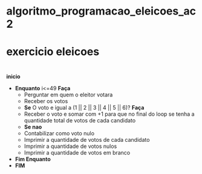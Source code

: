 # algoritmo_programacao_eleicoes_ac2
# exercicio eleicoes
#
**inicio**
   - **Enquanto** i<=49 **Faça**
     - Perguntar em quem o eleitor votara
     - Receber os votos
     - **Se** O voto e igual a (1 || 2 || 3 || 4 || 5 || 6)? **Faça**
     - Receber o voto e somar com +1 para que no final do loop se tenha a quantidade total de votos de cada candidato
     - **Se nao**
     - Contabilizar como voto nulo
     - Imprimir a quantidade de votos de cada candidato
     - Imprimir a quantidade de votos nulos
     - Imprimir a quantidade de votos em branco
   - **Fim Enquanto**
- **FIM**
